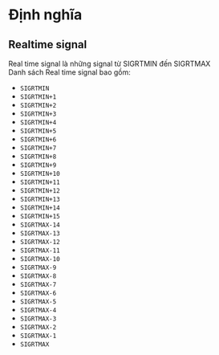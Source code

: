 
# Định nghĩa
## Realtime signal
Real time signal là những signal từ SIGRTMIN đến SIGRTMAX </br>
Danh sách Real time signal bao gồm:
- `SIGRTMIN`
- `SIGRTMIN+1`
- `SIGRTMIN+2`
- `SIGRTMIN+3`
- `SIGRTMIN+4`
- `SIGRTMIN+5`
- `SIGRTMIN+6`
- `SIGRTMIN+7`
- `SIGRTMIN+8`
- `SIGRTMIN+9`
- `SIGRTMIN+10`
- `SIGRTMIN+11`
- `SIGRTMIN+12`
- `SIGRTMIN+13`
- `SIGRTMIN+14`
- `SIGRTMIN+15`
- `SIGRTMAX-14`
- `SIGRTMAX-13`
- `SIGRTMAX-12`
- `SIGRTMAX-11`
- `SIGRTMAX-10`
- `SIGRTMAX-9`
- `SIGRTMAX-8`
- `SIGRTMAX-7`
- `SIGRTMAX-6`
- `SIGRTMAX-5`
- `SIGRTMAX-4`
- `SIGRTMAX-3`
- `SIGRTMAX-2`
- `SIGRTMAX-1`
- `SIGRTMAX`
